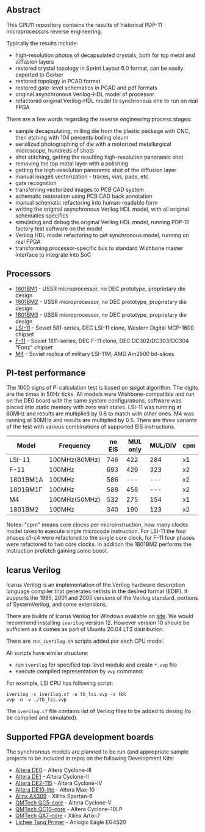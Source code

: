 ## Abstract

This CPU11 repository contains the results of historical PDP-11 microprocessors reverse engineering.

Typically the results include:
- high-resolution photos of decapsulated crystals, both for top metal and diffusion layers
- restored crystal topology in Sprint Layout 6.0 format, can be easily exported to Gerber
- restored topology in PCAD format
- restored gate-level schematics in PCAD and pdf formats
- original asynchronous Verilog-HDL model of processor
- refactored original Verilog-HDL model to synchronous one to run on real FPGA

There are a few words regarding the reverse engineering process stages:
- sample decapsulating, milling die from the plastic package with CNC, then etching with 104 percents boiling oleum
- serialized photographing of die with a motorized metallurgical microscope, hundreds of shots
- shot stitching, getting the resulting high-resolution panoramic shot
- removing the top metal layer with a polishing
- getting the high-resolution panoramic shot of the diffusion layer
- manual images vectorization - traces, vias, pads, etc.
- gate recognition
- transferring vectorized images to PCB CAD system
- schematic restoration using PCB CAD back annotation
- manual schematic refactoring into human-readable form
- writing the original asynchronous Verilog HDL model, with all original schematics specifics
- simulating and debug the original Verilog HDL model, running PDP-11 factory test software on the model
- Verilog HDL model refactoring to get synchronous model, running on real FPGA
- transforming processor-specific bus to standard Wishbone master interface to integrate into SoC

## Processors

- [1801BM1](/vm1) - USSR microprocessor, no DEC prototype, proprietary die design
- [1801BM2](/vm2) - USSR microprocessor, no DEC prototype, proprietary die design
- [1801BM3](/vm3) - USSR microprocessor, no DEC prototype, proprietary die design
- [LSI-11](/lsi) - Soviet 581-series, DEC LSI-11 clone, Western Digital MCP-1600 chipset
- [F-11](/f11) - Soviet 1811-series, DEC F-11 clone, DEC DC302/DC303/DC304 "Fonz" chipset
- [M4](/am4) - Soviet replica of military LSI-11M, AMD Am2900 bit-slices

## PI-test performance

The 1000 signs of Pi calculation test is based on spigot algorithm. The digits are the times in 50Hz ticks.
All models were Wishbone-compatible and run on the DE0 board with the same system configurations, software was
placed into static memory with zero wait states. LSI-11 was running at 80MHz and results are multiplied by 0.8
to match with other ones. M4 was running at 50MHz and results are multiplied by 0.5. There are three variants
of the test with various combinations of supported EIS instructions.

| Model    | Frequency     | no EIS | MUL only | MUL/DIV | cpm |
|----------|---------------|--------|----------|---------|-----|
| LSI-11   | 100MHz(80MHz) | 746    | 422      | 284     |  x1 |
| F-11     | 100MHz        | 693    | 429      | 323     |  x2 |
| 1801BM1A | 100MHz        | 586    | ---      | ---     |  x2 |
| 1801BM1Г | 100MHz        | 588    | 458      | ---     |  x2 |
| M4       | 100MHz(50MHz) | 532    | 275      | 154     |  x1 |
| 1801BM2  | 100MHz        | 340    | 190      | 123     |  x2 |

Notes: "cpm" means core clocks per microinstruction, how many clocks model takes to execute single microcode
instruction. For LSI-11 the four phases c1-c4 were refactored to the single core clock, for F-11 four phases
were refactored to two core clocks. In addition the 1801ВМ2 performs the instruction prefetch gaining some boost.

## Icarus Verilog

Icarus Verilog is an implementation of the Verilog hardware description language compiler that generates
netlists in the desired format (EDIF). It supports the 1995, 2001 and 2005 versions of the Verilog standard,
portions of SystemVerilog, and some extensions.

There are builds of Icarus Verilog for Windows available on [site](https://bleyer.org/icarus/).
We would recommend installing `iverilog` version 12. However version 10 should be sufficient as 
it comes as part of Ubuntu 20.04 LTS distribution.

There are `run_iverilog.sh` scripts added per each CPU model.

All scripts have similar structure:
 * run `iverilog` for specified top-level module and create `*.vvp` file
 * execute compiled representation by `vvp` command:

For example, LSI CPU has following script:

    iverilog -c iverilog.cf -o tb_lsi.vvp -s tbl
    vvp -n -v ./tb_lsi.vvp

The `iverilog.cf` file contains list of Verilog files to be added to desing (to be compiled and simulated).

## Supported FPGA development boards

The synchronous models are planned to be run (and appropriate sample projects to be included in repo) on the following Development Kits:
- [Altera DE0](http://www.terasic.com.tw/cgi-bin/page/archive.pl?Language=English&No=364) - Altera Cyclone-III
- [Altera DE1](http://www.terasic.com.tw/cgi-bin/page/archive.pl?Language=English&CategoryNo=53&No=83) - Altera Cyclone-II
- [Altera DE2-115](http://www.terasic.com.tw/cgi-bin/page/archive.pl?Language=English&CategoryNo=139&No=502) - Altera Cyclone-IV
- [Altera DE10-lite](https://www.terasic.com.tw/cgi-bin/page/archive.pl?Language=English&CategoryNo=218&No=1021) - Altera Max-10
- [Alinx AX309](http://artofcircuits.com/product/alinx-ax309-spartan-6-fpga-development-board-xc6slx9-2ftg256c) - Xilinx Spartan-6
- [QMTech QC5-core](https://github.com/ChinaQMTECH/QM_CYCLONE_V) - Altera Cyclone-V
- [QMTech QC10-core](https://github.com/ChinaQMTECH/QM_Cyclone10_10CL006) - Altera Cyclone-10LP
- [QMTech QA7-core](https://github.com/ChinaQMTECH/QM_XC7A35T_DDR3) - Xilinx Artix-7
- [Lichee Tang Primer](https://tang.sipeed.com/en/) - Anlogic Eagle EG4S20

